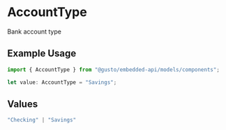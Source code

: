 # AccountType

Bank account type

## Example Usage

```typescript
import { AccountType } from "@gusto/embedded-api/models/components";

let value: AccountType = "Savings";
```

## Values

```typescript
"Checking" | "Savings"
```